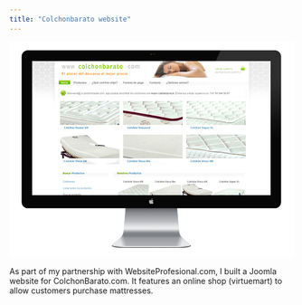 ```yaml
---
title: "Colchonbarato website"
---
```


![](./images/1.jpg)

As part of my partnership with WebsiteProfesional.com, I built a Joomla website for ColchonBarato.com. It features an online shop (virtuemart) to allow customers purchase mattresses.
